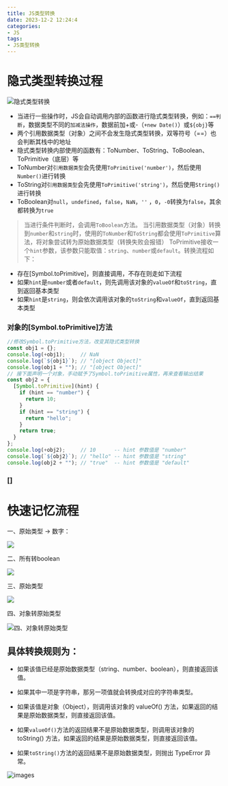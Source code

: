 ```yaml
---
title: JS类型转换
date: 2023-12-2 12:24:4
categories:
- JS
tags:
- JS类型转换
---
```


# 隐式类型转换过程
![隐式类型转换](/images/隐式类型转换.png)
- 当进行一些操作时，JS会自动调用内部的函数进行隐式类型转换，例如：`==判断`，数据类型不同的`加减法操作`，数据前加+或-（`+new Date()`）或`${obj}`等
- 两个引用数据类型（对象）之间不会发生隐式类型转换，双等符号（==）也会判断其栈中的地址
- 隐式类型转换内部使用的函数有：ToNumber、ToString、ToBoolean、ToPrimitive（底层）等
- ToNumber对`引用数据类型`会先使用`ToPrimitive('number')`，然后使用`Number()`进行转换
- ToString对`引用数据类型`会先使用`ToPrimitive('string')`，然后使用`String()`进行转换
- ToBoolean对`null`，`undefined`，`false`，`NaN`，`''` ，`0`，`-0`转换为`false`，其余都转换为`true`

> 当进行条件判断时，会调用`ToBoolean`方法。
> 当引用数据类型（对象）转换到`number`和`string`时，使用的`ToNumber`和`ToString`都会使用`ToPrimitive`算法，将对象尝试转为原始数据类型（转换失败会报错）
> ToPrimitive接收一个`hint`参数，该参数只能取值：`string`、`number`或`default`。转换流程如下：
  - 存在[Symbol.toPrimitive]，则直接调用，不存在则走如下流程
  - 如果`hint`是`number`或者`default`，则先调用该对象的`valueOf`和`toString`，直到返回基本类型
  - 如果`hint`是`string`，则会依次调用该对象的`toString`和`valueOf`，直到返回基本类型
### 对象的[Symbol.toPrimitive]方法
```js
//修改Symbol.toPrimitive方法，改变其隐式类型转换
const obj1 = {};
console.log(+obj1);     // NaN
console.log(`${obj1}`); // "[object Object]"
console.log(obj1 + ""); // "[object Object]"
// 接下面声明一个对象，手动赋予了Symbol.toPrimitive属性，再来查看输出结果
const obj2 = {
  [Symbol.toPrimitive](hint) {
    if (hint == "number") {
      return 10;
    }
    if (hint == "string") {
      return "hello";
    }
    return true;
  }
};
console.log(+obj2);     // 10      -- hint 参数值是 "number"
console.log(`${obj2}`); // "hello" -- hint 参数值是 "string"
console.log(obj2 + ""); // "true"  -- hint 参数值是 "default"
```
### []



# 快速记忆流程

一、原始类型 -> 数字：

![](/images/1.png)

二、所有转boolean

![](/images/2.png)

三、原始类型

![](/images/3.png)

四、对象转原始类型

![四、对象转原始类型](/images/4.png)

## 具体转换规则为：

- 如果该值已经是原始数据类型（string、number、boolean），则直接返回该值。

- 如果其中一项是字符串，那另一项值就会转换成对应的字符串类型。

- 如果该值是对象（Object），则调用该对象的 valueOf() 方法，如果返回的结果是原始数据类型，则直接返回该值。

- 如果` valueOf() `方法的返回结果不是原始数据类型，则调用该对象的 toString() 方法，如果返回的结果是原始数据类型，则直接返回该值。

- 如果` toString() `方法的返回结果不是原始数据类型，则抛出 TypeError 异常。

![images](/images/Snipaste_2024-05-28_22-08-50.png)